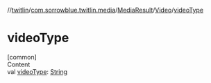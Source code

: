 //[twitlin](../../../index.md)/[com.sorrowblue.twitlin.media](../../index.md)/[MediaResult](../index.md)/[Video](index.md)/[videoType](video-type.md)



# videoType  
[common]  
Content  
val [videoType](video-type.md): [String](https://kotlinlang.org/api/latest/jvm/stdlib/kotlin/-string/index.html)  



